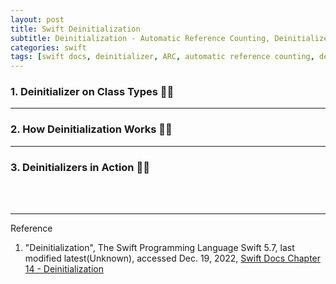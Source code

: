 ```yaml
---
layout: post
title: Swift Deinitialization
subtitle: Deinitialization - Automatic Reference Counting, Deinitializers in Action
categories: swift
tags: [swift docs, deinitializer, ARC, automatic reference counting, deinitializers]
---
```


### 1. Deinitializer on Class Types 👩‍💻


---

### 2. How Deinitialization Works 👩‍💻


---

### 3. Deinitializers in Action 👩‍💻


<br><br>

---
Reference

1. "Deinitialization", The Swift Programming Language Swift 5.7, last modified latest(Unknown), accessed Dec. 19, 2022, [Swift Docs Chapter 14 - Deinitialization](https://docs.swift.org/swift-book/LanguageGuide/Deinitialization.html)
